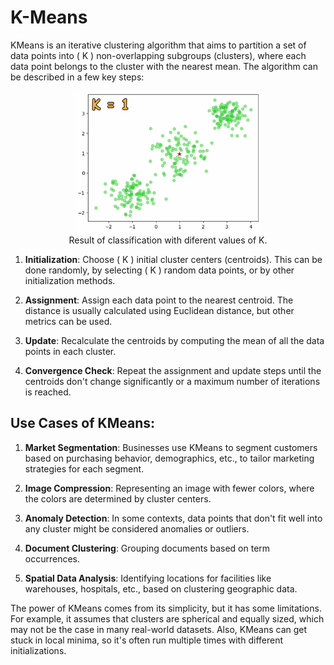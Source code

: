 # K-Means

KMeans is an iterative clustering algorithm that aims to partition a set of data points into \( K \) non-overlapping subgroups (clusters), where each data point belongs to the cluster with the nearest mean. The algorithm can be described in a few key steps:



<div align="center">
    <figure>
        <img src="KMEANSGIF.gif" alt="Alternate text for the image" width="300px">
        <figcaption>
            Result of classification with diferent values of K.</figcaption>
    </figure>
</div>

1. **Initialization**: Choose \( K \) initial cluster centers (centroids). This can be done randomly, by selecting \( K \) random data points, or by other initialization methods.
  
2. **Assignment**: Assign each data point to the nearest centroid. The distance is usually calculated using Euclidean distance, but other metrics can be used.

3. **Update**: Recalculate the centroids by computing the mean of all the data points in each cluster.

4. **Convergence Check**: Repeat the assignment and update steps until the centroids don't change significantly or a maximum number of iterations is reached.

## Use Cases of KMeans:

1. **Market Segmentation**: Businesses use KMeans to segment customers based on purchasing behavior, demographics, etc., to tailor marketing strategies for each segment.

2. **Image Compression**: Representing an image with fewer colors, where the colors are determined by cluster centers.

3. **Anomaly Detection**: In some contexts, data points that don't fit well into any cluster might be considered anomalies or outliers.

4. **Document Clustering**: Grouping documents based on term occurrences.

5. **Spatial Data Analysis**: Identifying locations for facilities like warehouses, hospitals, etc., based on clustering geographic data.


The power of KMeans comes from its simplicity, but it has some limitations. For example, it assumes that clusters are spherical and equally sized, which may not be the case in many real-world datasets. Also, KMeans can get stuck in local minima, so it's often run multiple times with different initializations.
